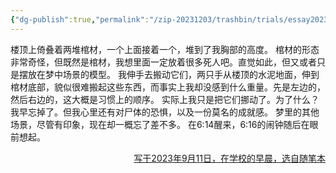 ```yaml
---
{"dg-publish":true,"permalink":"/zip-20231203/trashbin/trials/essay20230911/","title":"230911","created":"2024-02-19T10:27:12.073+08:00","updated":"2024-02-19T10:27:12.073+08:00"}
---
```



楼顶上倚叠着两堆棺材，一个上面接着一个，堆到了我胸部的高度。
棺材的形态非常奇怪，但既然是棺材，我想里面一定放着很多死人吧。直觉如此，但又或者只是摆放在梦中场景的模型。
我伸手去搬动它们，两只手从楼顶的水泥地面，伸到棺材底部，貌似很难搬起这些东西，而事实上我却没感到什么重量。先是左边的，然后右边的，这大概是习惯上的顺序。
实际上我只是把它们挪动了。为了什么？我早忘掉了。但我心里还有对尸体的恐惧，以及一份莫名的成就感。
梦里的其他场景，尽管有印象，现在却一概忘了差不多。
在6:14醒来，6:16的闹钟随后在眼前想起。

<p align="right"><u>写于2023年9月11日，在学校的早晨，选自随笔本</u></p>